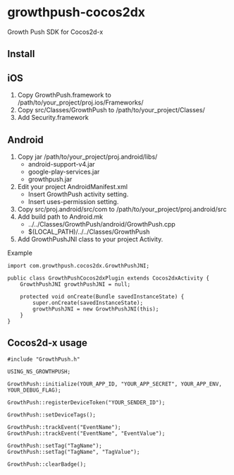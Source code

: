 growthpush-cocos2dx
===================

Growth Push SDK for Cocos2d-x

Install
----------------
iOS
----------------
1. Copy GrowthPush.framework to /path/to/your_project/proj.ios/Frameworks/
2. Copy src/Classes/GrowthPush to /path/to/your_project/Classes/
3. Add Security.framework

Android
----------------
1. Copy jar /path/to/your_project/proj.android/libs/
      + android-support-v4.jar
      + google-play-services.jar
      + growthpush.jar
2. Edit your project AndroidManifest.xml
      + Insert GrowthPush activity setting.
      + Insert uses-permission setting.
3. Copy src/proj.android/src/com to /path/to/your_project/proj.android/src
4. Add build path to Android.mk
      + ../../Classes/GrowthPush/android/GrowthPush.cpp
      + $(LOCAL_PATH)/../../Classes/GrowthPush
5. Add GrowthPushJNI class to your project Activity.

Example

    import com.growthpush.cocos2dx.GrowthPushJNI;
    
    public class GrowthPushCocos2dxPlugin extends Cocos2dxActivity {
        GrowthPushJNI growthPushJNI = null;
        
        protected void onCreate(Bundle savedInstanceState) {
            super.onCreate(savedInstanceState);
            growthPushJNI = new GrowthPushJNI(this);
        }
    }

Cocos2d-x usage
----------------

    #include "GrowthPush.h"
    
    USING_NS_GROWTHPUSH;
    
    GrowthPush::initialize(YOUR_APP_ID, "YOUR_APP_SECRET", YOUR_APP_ENV, YOUR_DEBUG_FLAG);
    
    GrowthPush::registerDeviceToken("YOUR_SENDER_ID");
    
    GrowthPush::setDeviceTags();
    
    GrowthPush::trackEvent("EventName");
    GrowthPush::trackEvent("EventName", "EventValue");
    
    GrowthPush::setTag("TagName");
    GrowthPush::setTag("TagName", "TagValue");
    
    GrowthPush::clearBadge();
